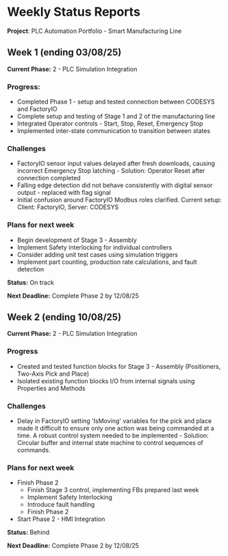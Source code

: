 # Weekly Status Reports

**Project**: PLC Automation Portfolio - Smart Manufacturing Line

## Week 1 (ending 03/08/25)

**Current Phase:** 2 - PLC Simulation Integration

### Progress:

* Completed Phase 1 - setup and tested connection between CODESYS and FactoryIO
* Complete setup and testing of Stage 1 and 2 of the manufacturing line
* Integrated Operator controls - Start, Stop, Reset, Emergency Stop
* Implemented inter-state communication to transition between states

### Challenges

* FactoryIO sensor input values delayed after fresh downloads, causing incorrect Emergency Stop latching - Solution: Operator Reset after connection completed
* Falling edge detection did not behave consistently with digital sensor output - replaced with flag signal
* Initial confusion around FactoryIO Modbus roles clarified. Current setup: Client: FactoryIO, Server: CODESYS

### Plans for next week

* Begin development of Stage 3 - Assembly
* Implement Safety interlocking for individual controllers
* Consider adding unit test cases using simulation triggers
* Implement part counting, production rate calculations, and fault detection

**Status:** On track

**Next Deadline:** Complete Phase 2 by 12/08/25

## Week 2 (ending 10/08/25)

**Current Phase:** 2 - PLC Simulation Integration

### Progress

* Created and tested function blocks for Stage 3 - Assembly (Positioners, Two-Axis Pick and Place)
* Isolated existing function blocks I/O from internal signals using Properties and Methods

### Challenges

* Delay in FactoryIO setting 'IsMoving' variables for the pick and place made it difficult to ensure only one action was being commanded at a time. A robust control system needed to be implemented - Solution: Circular buffer and internal state machine to control sequences of commands. 

### Plans for next week

* Finish Phase 2
  - Finish Stage 3 control, implementing FBs prepared last week
  - Implement Safety Interlocking
  - Introduce fault handling
  - Finish Phase 2
* Start Phase 2 - HMI Integration

**Status:** Behind

**Next Deadline:** Complete Phase 2 by 12/08/25
